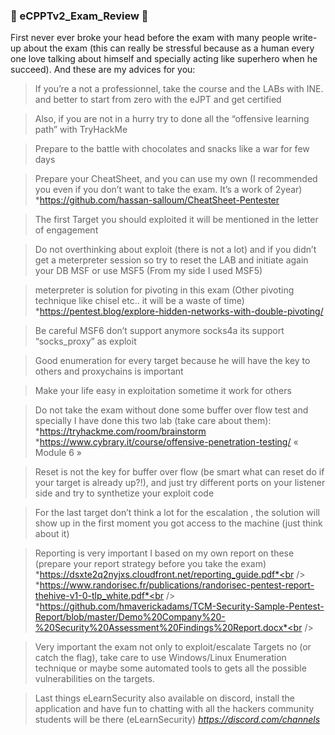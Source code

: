 ### 💯 eCPPTv2_Exam_Review 💯

First never ever broke your head before the exam with many people write-up about the exam (this can really be stressful because as a human every one love talking about himself and specially acting like superhero when he succeed). And these are my advices for you:

> If you’re a not a professionnel, take the course and the LABs with INE. and better to start from zero with the eJPT and get certified

> Also, if you are not in a hurry try to done all the “offensive learning path” with TryHackMe

> Prepare to the battle with chocolates and snacks like a war for few days

> Prepare your CheatSheet, and you can use my own (I recommended you even if you don’t want to take the exam. It’s a work of 2year)
  *https://github.com/hassan-salloum/CheatSheet-Pentester
    
> The first Target you should exploited it will be mentioned in the letter of engagement

> Do not overthinking about exploit (there is not a lot) and if you didn’t get a meterpreter session so try to reset the LAB and initiate again your DB MSF or use MSF5 (From my side I used MSF5)

> meterpreter is solution for pivoting in this exam (Other pivoting technique like chisel etc.. it will be a waste of time)
  *https://pentest.blog/explore-hidden-networks-with-double-pivoting/

> Be careful MSF6 don’t support anymore socks4a its support “socks_proxy” as exploit

> Good enumeration for every target because he will have the key  to others and proxychains is important

> Make your life easy in exploitation sometime it work for others

> Do not take the exam without  done some buffer over flow test and specially I have done this two lab (take care about them):
  *https://tryhackme.com/room/brainstorm<br />
  *https://www.cybrary.it/course/offensive-penetration-testing/  « Module 6 »

> Reset is not the key for buffer over flow (be smart what can reset do if your target is already up?!), and just try different ports on your listener side and try to synthetize your exploit code

> For the last target don’t think a lot for the escalation , the solution will show up in the first moment you got access to the machine (just think about it)

> Reporting is very important  I based on my own report on these (prepare your report strategy before you take the exam)
  *https://dsxte2q2nyjxs.cloudfront.net/reporting_guide.pdf*<br />
  *https://www.randorisec.fr/publications/randorisec-pentest-report-thehive-v1-0-tlp_white.pdf*<br />
  *https://github.com/hmaverickadams/TCM-Security-Sample-Pentest-Report/blob/master/Demo%20Company%20-%20Security%20Assessment%20Findings%20Report.docx*<br />

> Very important the exam not only to exploit/escalate Targets no (or catch the flag), take care to use Windows/Linux Enumeration technique or maybe some automated tools to gets all the possible vulnerabilities on the targets.

> Last things eLearnSecurity also available on discord, install the application and have fun to chatting with all the hackers community students will be there (eLearnSecurity) 
  *https://discord.com/channels*
 ```
